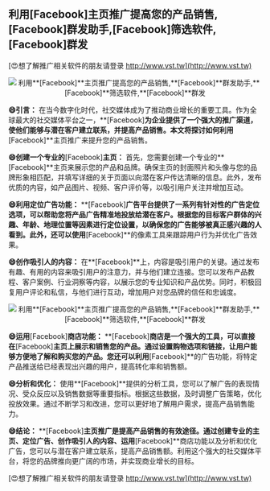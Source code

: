 ## **利用**[Facebook]**主页推广提高您的产品销售,**[Facebook]**群发助手,**[Facebook]**筛选软件,**[Facebook]**群发**

[😍想了解推广相关软件的朋友请登录 http://www.vst.tw](http://www.vst.tw)

 <center><img src="https://vst.tw/MP4/tuiguang/png/7.png" alt="利用**[Facebook]**主页推广提高您的产品销售,**[Facebook]**群发助手,**[Facebook]**筛选软件,**[Facebook]**群发"></center>

**😄引言：**
在当今数字化时代，社交媒体成为了推动商业增长的重要工具。作为全球最大的社交媒体平台之一，**[Facebook]**为企业提供了一个强大的推广渠道，使他们能够与潜在客户建立联系，并提高产品销售。本文将探讨如何利用**[Facebook]**主页推广来提升您的产品销售。

**😄创建一个专业的**[Facebook]**主页：**
首先，您需要创建一个专业的**[Facebook]**主页来展示您的产品和品牌。确保主页的封面照片和头像与您的品牌形象相匹配，并填写详细的关于页面以向潜在客户传达清晰的信息。此外，发布优质的内容，如产品图片、视频、客户评价等，以吸引用户关注并增加互动。

**😄利用定位广告功能：**
**[Facebook]**广告平台提供了一系列有针对性的广告定位选项，可以帮助您将产品广告精准地投放给潜在客户。根据您的目标客户群体的兴趣、年龄、地理位置等因素进行定位设置，以确保您的广告能够被真正感兴趣的人看到。此外，还可以使用**[Facebook]**的像素工具来跟踪用户行为并优化广告效果。

**😄创作吸引人的内容：**
在**[Facebook]**上，内容是吸引用户的关键。通过发布有趣、有用的内容来吸引用户的注意力，并与他们建立连接。您可以发布产品教程、客户案例、行业洞察等内容，以展示您的专业知识和产品优势。同时，积极回复用户评论和私信，与他们进行互动，增加用户对您品牌的信任和忠诚度。

 <center><img src="https://vst.tw/MP4/tuiguang/png/3.png" alt="利用**[Facebook]**主页推广提高您的产品销售,**[Facebook]**群发助手,**[Facebook]**筛选软件,**[Facebook]**群发"></center>

**😄运用**[Facebook]**商店功能：**
**[Facebook]**商店是一个强大的工具，可以直接在**[Facebook]**主页上展示和销售您的产品。通过设置购物选项和链接，让用户能够方便地了解和购买您的产品。您还可以利用**[Facebook]**的广告功能，将特定产品推送给已经表现出兴趣的用户，提高转化率和销售额。

**😄分析和优化：**
使用**[Facebook]**提供的分析工具，您可以了解广告的表现情况、受众反应以及销售数据等重要指标。根据这些数据，及时调整广告策略，优化投放效果。通过不断学习和改进，您可以更好地了解用户需求，提高产品销售能力。

**😄结论：**
**[Facebook]**主页推广是提高产品销售的有效途径。通过创建专业的主页、定位广告、创作吸引人的内容、运用**[Facebook]**商店功能以及分析和优化广告，您可以与潜在客户建立联系，提高产品销售额。利用这个强大的社交媒体平台，将您的品牌推向更广阔的市场，并实现商业增长的目标。

[😍想了解推广相关软件的朋友请登录 http://www.vst.tw](http://www.vst.tw)



